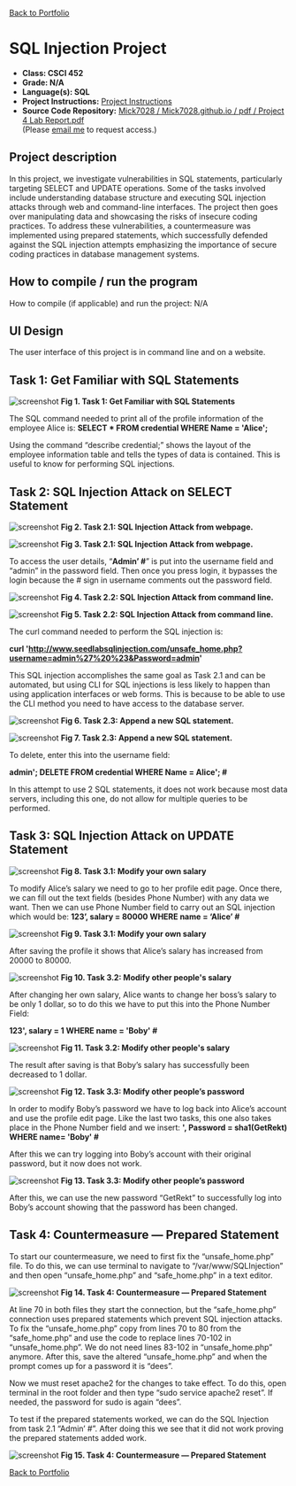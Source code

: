 [Back to Portfolio](./)

SQL Injection Project
===============

-   **Class: CSCI 452** 
-   **Grade: N/A**
-   **Language(s): SQL**
-   **Project Instructions:** [Project Instructions](https://github.com/Mick7028/Mick7028.github.io/blob/master/pdf/Project4%20SQL%20Injection%20Attack%20Instructions.pdf)
-   **Source Code Repository:** [Mick7028 / Mick7028.github.io / pdf / Project 4 Lab Report.pdf](https://github.com/Mick7028/Mick7028.github.io/blob/master/pdf/Project%204%20Lab%20Report.pdf)  
    (Please [email me](mailto:example@csustudent.net?subject=GitHub%20Access) to request access.)

## Project description

In this project, we investigate vulnerabilities in SQL statements, particularly targeting SELECT and UPDATE operations. Some of the tasks involved include understanding database structure and executing SQL injection attacks through web and command-line interfaces. The project then goes over manipulating data and showcasing the risks of insecure coding practices. To address these vulnerabilities, a countermeasure was implemented using prepared statements, which successfully defended against the SQL injection attempts emphasizing the importance of secure coding practices in database management systems.

## How to compile / run the program

How to compile (if applicable) and run the project: N/A


## UI Design

The user interface of this project is in command line and on a website.

## Task 1: Get Familiar with SQL Statements

![screenshot](images/project_4_images/image1.png)
**Fig 1. Task 1: Get Familiar with SQL Statements**

The SQL command needed to print all of the profile information of the employee Alice is: **SELECT * FROM credential WHERE Name = 'Alice';**

Using the command “describe credential;” shows the layout of the employee information table and tells the types of data is contained. This is useful to know for performing SQL injections.

## Task 2: SQL Injection Attack on SELECT Statement

![screenshot](images/project_4_images/image2.1.png)
**Fig 2. Task 2.1: SQL Injection Attack from webpage.**

![screenshot](images/project_4_images/image2.2.png)
**Fig 3. Task 2.1: SQL Injection Attack from webpage.**

To access the user details, “**Admin’ #**” is put into the username field and “admin” in the password field. Then once you press login, it bypasses the login because the # sign in username comments out the password field.

![screenshot](images/project_4_images/image3.1.png)
**Fig 4. Task 2.2: SQL Injection Attack from command line.**

![screenshot](images/project_4_images/image3.2.png)
**Fig 5. Task 2.2: SQL Injection Attack from command line.**

The curl command needed to perform the SQL injection is:

**curl 'http://www.seedlabsqlinjection.com/unsafe_home.php?username=admin%27%20%23&Password=admin'**

This SQL injection accomplishes the same goal as Task 2.1 and can be automated, but using CLI for SQL injections is less likely to happen than using application interfaces or web forms. This is because to be able to use the CLI method you need to have access to the database server.

![screenshot](images/project_4_images/image4.1.png)
**Fig 6. Task 2.3: Append a new SQL statement.**

![screenshot](images/project_4_images/image4.2.png)
**Fig 7. Task 2.3: Append a new SQL statement.**

To delete, enter this into the username field:

**admin'; DELETE FROM credential WHERE Name = Alice'; #**

In this attempt to use 2 SQL statements, it does not work because most data servers, including this one, do not allow for multiple queries to be performed.

## Task 3: SQL Injection Attack on UPDATE Statement

![screenshot](images/project_4_images/image5.1.png)
**Fig 8. Task 3.1: Modify your own salary**

To modify Alice’s salary we need to go to her profile edit page. Once there, we can fill out the text fields (besides Phone Number) with any data we want. Then we can use Phone Number field to carry out an SQL injection which would be: **123’, salary = 80000 WHERE name = ‘Alice’ #**

![screenshot](images/project_4_images/image5.2.png)
**Fig 9. Task 3.1: Modify your own salary**

After saving the profile it shows that Alice’s salary has increased from 20000 to 80000.

![screenshot](images/project_4_images/image6.1.png)
**Fig 10. Task 3.2: Modify other people's salary**

After changing her own salary, Alice wants to change her boss’s salary to be only 1 dollar, so to do this we have to put this into the Phone Number Field:

**123', salary = 1 WHERE name = 'Boby' #**

![screenshot](images/project_4_images/image6.2.png)
**Fig 11. Task 3.2: Modify other people's salary**

The result after saving is that Boby’s salary has successfully been decreased to 1 dollar.

![screenshot](images/project_4_images/image7.1.png)
**Fig 12. Task 3.3: Modify other people’s password**

In order to modify Boby’s password we have to log back into Alice’s account and use the profile edit page. Like the last two tasks, this one also takes place in the Phone Number field and we insert: **', Password = sha1(GetRekt) WHERE name= 'Boby' #**

After this we can try logging into Boby’s account with their original password, but it now does not work.

![screenshot](images/project_4_images/image7.2.png)
**Fig 13. Task 3.3: Modify other people’s password**

After this, we can use the new password “GetRekt” to successfully log into Boby’s account showing that the password has been changed.

## Task 4: Countermeasure — Prepared Statement

To start our countermeasure, we need to first fix the “unsafe_home.php” file. To do this, we can use terminal to navigate to “/var/www/SQLInjection” and then open “unsafe_home.php” and “safe_home.php” in a text editor.

![screenshot](images/project_4_images/image8.1.png)
**Fig 14. Task 4: Countermeasure — Prepared Statement**

At line 70 in both files they start the connection, but the “safe_home.php” connection uses prepared statements which prevent SQL injection attacks. To fix the “unsafe_home.php” copy from lines 70 to 80 from the “safe_home.php” and use the code to replace lines 70-102 in “unsafe_home.php”. We do not need lines 83-102 in “unsafe_home.php” anymore. After this, save the altered “unsafe_home.php” and when the prompt comes up for a password it is “dees”.

Now we must reset apache2 for the changes to take effect. To do this, open terminal in the root folder and then type “sudo service apache2 reset”. If needed, the password for sudo is again “dees”.

To test if the prepared statements worked, we can do the SQL Injection from task 2.1 “Admin’ #”. After doing this we see that it did not work proving the prepared statements added work.

![screenshot](images/project_4_images/image8.2.png)
**Fig 15. Task 4: Countermeasure — Prepared Statement**

[Back to Portfolio](./)
